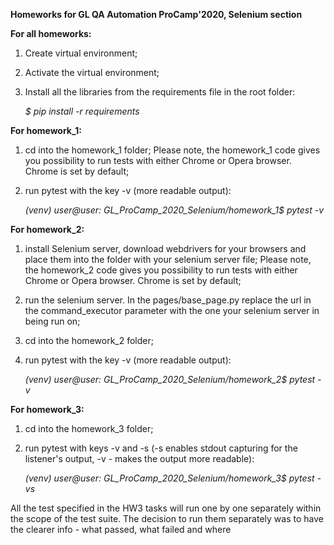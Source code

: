 **Homeworks for GL QA Automation ProCamp'2020,
Selenium section**

**For all homeworks:**
1. Create virtual environment;
2. Activate the virtual environment;
3. Install all the libraries from the requirements file in the root folder:

    _$ pip install -r requirements_

**For homework_1:**
1. cd into the homework_1 folder;
Please note, the homework_1 code gives you possibility to run tests with either Chrome or Opera browser. Chrome is set by default;
2. run pytest with the key -v (more readable output):

    _(venv) user@user: GL_ProCamp_2020_Selenium/homework_1$ pytest -v_

**For homework_2:**
1. install Selenium server, download webdrivers for your browsers and place them into the folder with your selenium server file;
Please note, the homework_2 code gives you possibility to run tests with either Chrome or Opera browser. Chrome is set by default;
2. run the selenium server. In the pages/base_page.py replace the url in the command_executor parameter with the one
your selenium server in being run on; 
3. cd into the homework_2 folder;
4. run pytest with the key -v (more readable output):

    _(venv) user@user: GL_ProCamp_2020_Selenium/homework_2$ pytest -v_

**For homework_3:**
1. cd into the homework_3 folder;
2. run pytest with keys -v and -s (-s enables stdout capturing for the listener's output, -v - makes the output more readable):

    _(venv) user@user: GL_ProCamp_2020_Selenium/homework_3$ pytest -vs_

All the test specified in the HW3 tasks will run one by one separately within the scope of the test suite.
The decision to run them separately was to have the clearer info - what passed, what failed and where 
